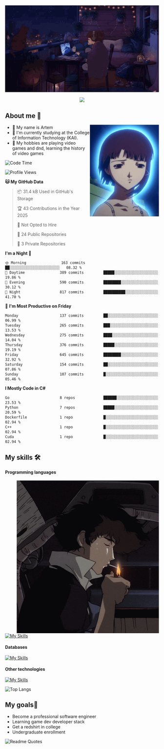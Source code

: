 <div align="center">
  <p>
    <img src="assets/lo-fi.gif">
  </p>
  <p>
    <img src="https://readme-typing-svg.herokuapp.com?color=%2336BCF7&lines=Welcome-to-my-profile&center=true&width=380&height=50&duration=4000&pause=1000">
  </p>
</div>

<div>
  <h2>About me 🚀</h2>
   <div align="center">
    <img src="assets/lain2.gif" align="right" height="300px">
  </div>
  <ul>
    <li>👨 My name is Artem</li>
    <li>🌱 I'm currently studying at the College of Information Technology (KAI).</li>
    <li>👾 My hobbies are playing video games and dnd, learning the history of video games </li>
  </ul>
</div>


<!--START_SECTION:waka-->
![Code Time](http://img.shields.io/badge/Code%20Time-238%20hrs%2017%20mins-blue)

![Profile Views](http://img.shields.io/badge/Profile%20Views-0-blue)

**🐱 My GitHub Data** 

> 📦 31.4 kB Used in GitHub's Storage 
 > 
> 🏆 43 Contributions in the Year 2025
 > 
> 🚫 Not Opted to Hire
 > 
> 📜 24 Public Repositories 
 > 
> 🔑 3 Private Repositories 
 > 
**I'm a Night 🦉** 

```text
🌞 Morning                163 commits         ██░░░░░░░░░░░░░░░░░░░░░░░   08.32 % 
🌆 Daytime                389 commits         █████░░░░░░░░░░░░░░░░░░░░   19.86 % 
🌃 Evening                590 commits         ████████░░░░░░░░░░░░░░░░░   30.12 % 
🌙 Night                  817 commits         ██████████░░░░░░░░░░░░░░░   41.70 % 
```
📅 **I'm Most Productive on Friday** 

```text
Monday                   137 commits         ██░░░░░░░░░░░░░░░░░░░░░░░   06.99 % 
Tuesday                  265 commits         ███░░░░░░░░░░░░░░░░░░░░░░   13.53 % 
Wednesday                275 commits         ████░░░░░░░░░░░░░░░░░░░░░   14.04 % 
Thursday                 376 commits         █████░░░░░░░░░░░░░░░░░░░░   19.19 % 
Friday                   645 commits         ████████░░░░░░░░░░░░░░░░░   32.92 % 
Saturday                 154 commits         ██░░░░░░░░░░░░░░░░░░░░░░░   07.86 % 
Sunday                   107 commits         █░░░░░░░░░░░░░░░░░░░░░░░░   05.46 % 
```


**I Mostly Code in C#** 

```text
Go                       8 repos             ██████░░░░░░░░░░░░░░░░░░░   23.53 % 
Python                   7 repos             █████░░░░░░░░░░░░░░░░░░░░   20.59 % 
Dockerfile               1 repo              █░░░░░░░░░░░░░░░░░░░░░░░░   02.94 % 
C++                      1 repo              █░░░░░░░░░░░░░░░░░░░░░░░░   02.94 % 
Cuda                     1 repo              █░░░░░░░░░░░░░░░░░░░░░░░░   02.94 % 
```




<!--END_SECTION:waka-->

## My skills 🛠️
#### Programming languages
<div align="center">
  <img src="assets/bebop_smoke.gif" align="right" height="500px">
</div>


[![My Skills](https://skillicons.dev/icons?i=go,cs,python)](https://skillicons.dev)
#### Databases
[![My Skills](https://skillicons.dev/icons?i=mysql,mongodb,postgres)](https://skillicons.dev)
#### Other technologies
[![My Skills](https://skillicons.dev/icons?i=unity,docker,git,wasm,githubactions,kafka)](https://skillicons.dev)

![Top Langs](https://github-readme-stats.vercel.app/api/top-langs/?username=nifle3&layout=compact&theme=nord)


## My goals🚀
- Become a professional software engineer
- Learning game dev developer stack
- Get a redshirt in college
- Undergraduate enrollment

![Readme Quotes](https://quotes-github-readme.vercel.app/api?type=horizontal&theme=nord) 

